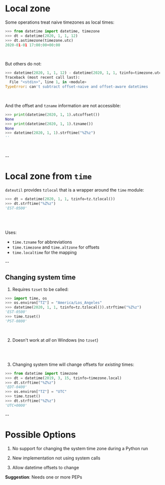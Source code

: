 # Local zone

Some operations treat naive timezones as local times:

```python
>>> from datetime import datetime, timezone
>>> dt = datetime(2020, 1, 1, 12)
>>> dt.astimezone(timezone.utc)
2020-01-01 17:00:00+00:00
```

<br/>

But others do not:

```python
>>> datetime(2020, 1, 1, 12) - datetime(2020, 1, 1, tzinfo=timezone.utc)
Traceback (most recent call last):
  File "<stdin>", line 1, in <module>
TypeError: can't subtract offset-naive and offset-aware datetimes
```

<br/>

And the offset and `tzname` information are not accessible:

```python
>>> print(datetime(2020, 1, 1).utcoffset())
None
>>> print(datetime(2020, 1, 1).tzname())
None
>>> datetime(2020, 1, 1).strftime("%Z%z")
''
```

<br/>

--

# Local zone from `time`

`dateutil` provides `tzlocal` that is a wrapper around the `time` module:

```python >>> from dateutil import tz
>>> dt = datetime(2020, 1, 1, tzinfo=tz.tzlocal())
>>> dt.strftime("%Z%z")
'EST-0500'
```

<br/>
<br/>

Uses:

- `time.tzname` for abbreviations
- `time.timezone` and `time.altzone` for offsets
- `time.localtime` for the mapping

--

## Changing system time

1. Requires `tzset` to be called:

```python
>>> import time, os
>>> os.environ["TZ"] = "America/Los_Angeles"
>>> datetime(2020, 1, 1, tzinfo=tz.tzlocal()).strftime("%Z%z")
'EST-0500'
>>> time.tzset()
'PST-0800'
```

<br/>

2. Doesn't work at *all* on Windows (no `tzset`)

<br/>
<br/>

3. Changing system time will change offsets for *existing* times:

```python
>>> from datetime import timezone
>>> dt = datetime(2019, 3, 15, tzinfo=timezone.local)
>>> dt.strftime("%Z%z")
'EDT-0400'
>>> os.environ["TZ"] = "UTC"
>>> time.tzset()
>>> dt.strftime("%Z%z")
'UTC+0000'
```

--

# Possible Options

1. No support for changing the system time zone during a Python run

2. New implementation not using system calls

3. Allow datetime offsets to change

**Suggestion**: Needs one or more PEPs

